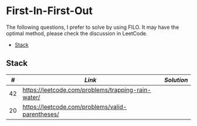 # First-In-First-Out

The following questions, I prefer to solve by using FILO. It may have the optimal method, please check the discussion in LeetCode.  

* [Stack](##Stack)

## Stack

| *#* | *Link* |*Solution* |
| ---- | --------------------------------- | --------------------------------- |
| 42 | https://leetcode.com/problems/trapping-rain-water/ | |
| 20 | https://leetcode.com/problems/valid-parentheses/ | |